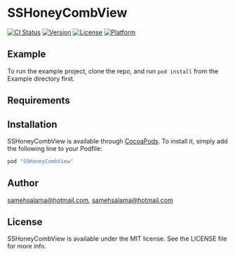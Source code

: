 # SSHoneyCombView

[![CI Status](http://img.shields.io/travis/samehsalama@hotmail.com/SSHoneyCombView.svg?style=flat)](https://travis-ci.org/samehsalama@hotmail.com/SSHoneyCombView)
[![Version](https://img.shields.io/cocoapods/v/SSHoneyCombView.svg?style=flat)](http://cocoapods.org/pods/SSHoneyCombView)
[![License](https://img.shields.io/cocoapods/l/SSHoneyCombView.svg?style=flat)](http://cocoapods.org/pods/SSHoneyCombView)
[![Platform](https://img.shields.io/cocoapods/p/SSHoneyCombView.svg?style=flat)](http://cocoapods.org/pods/SSHoneyCombView)

## Example

To run the example project, clone the repo, and run `pod install` from the Example directory first.

## Requirements

## Installation

SSHoneyCombView is available through [CocoaPods](http://cocoapods.org). To install
it, simply add the following line to your Podfile:

```ruby
pod "SSHoneyCombView"
```

## Author

samehsalama@hotmail.com, samehsalama@hotmail.com

## License

SSHoneyCombView is available under the MIT license. See the LICENSE file for more info.

